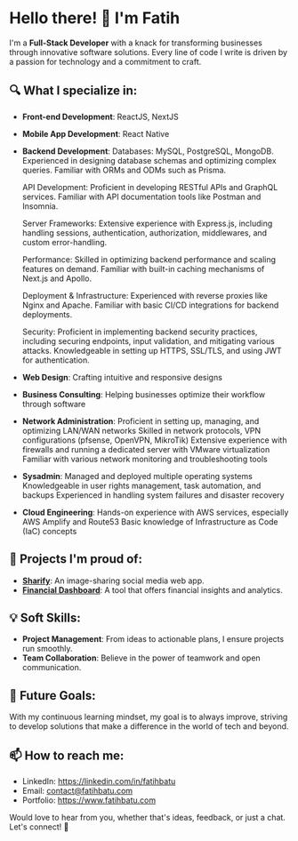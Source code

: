 # Hello there! 👋 I'm Fatih

I'm a **Full-Stack Developer** with a knack for transforming businesses through innovative software solutions. Every line of code I write is driven by a passion for technology and a commitment to craft.

## 🔍 What I specialize in:

- **Front-end Development**: ReactJS, NextJS

- **Mobile App Development**: React Native

- **Backend Development**:
  Databases: MySQL, PostgreSQL, MongoDB. Experienced in designing database schemas and optimizing complex queries. Familiar with ORMs and ODMs such as Prisma.
  
  API Development: Proficient in developing RESTful APIs and GraphQL services. Familiar with API documentation tools like Postman and Insomnia.
  
  Server Frameworks: Extensive experience with Express.js, including handling sessions, authentication, authorization, middlewares, and custom error-handling.
  
  Performance: Skilled in optimizing backend performance and scaling features on demand. Familiar with built-in caching mechanisms of Next.js and Apollo.
  
  Deployment & Infrastructure: Experienced with reverse proxies like Nginx and Apache. Familiar with basic CI/CD integrations for backend deployments.
  
  Security: Proficient in implementing backend security practices, including securing endpoints, input validation, and mitigating various attacks. Knowledgeable in setting up HTTPS, SSL/TLS, and using JWT for       authentication.

- **Web Design**: Crafting intuitive and responsive designs

- **Business Consulting**: Helping businesses optimize their workflow through software

- **Network Administration**:
  Proficient in setting up, managing, and optimizing LAN/WAN networks
  Skilled in network protocols, VPN configurations (pfsense, OpenVPN, MikroTik)
  Extensive experience with firewalls and running a dedicated server with VMware virtualization
  Familiar with various network monitoring and troubleshooting tools

- **Sysadmin**:
  Managed and deployed multiple operating systems
  Knowledgeable in user rights management, task automation, and backups
  Experienced in handling system failures and disaster recovery

- **Cloud Engineering**:
  Hands-on experience with AWS services, especially AWS Amplify and Route53
  Basic knowledge of Infrastructure as Code (IaC) concepts


## 🌱 Projects I'm proud of:

- **[Sharify](https://github.com/fatihbatu/sharem-social-media-clone)**: An image-sharing social media web app.
- **[Financial Dashboard](https://github.com/fatihbatu/financeDashboard)**: A tool that offers financial insights and analytics.

## 💡 Soft Skills:

- **Project Management**: From ideas to actionable plans, I ensure projects run smoothly.
- **Team Collaboration**: Believe in the power of teamwork and open communication.

## 🚀 Future Goals:

With my continuous learning mindset, my goal is to always improve, striving to develop solutions that make a difference in the world of tech and beyond.

## 📫 How to reach me:

- LinkedIn: https://linkedin.com/in/fatihbatu
- Email: contact@fatihbatu.com
- Portfolio: https://www.fatihbatu.com

Would love to hear from you, whether that's ideas, feedback, or just a chat. Let's connect! 🌟
